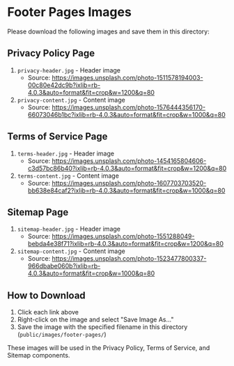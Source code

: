 # Footer Pages Images

Please download the following images and save them in this directory:

## Privacy Policy Page
1. `privacy-header.jpg` - Header image
   - Source: https://images.unsplash.com/photo-1511578194003-00c80e42dc9b?ixlib=rb-4.0.3&auto=format&fit=crop&w=1200&q=80
2. `privacy-content.jpg` - Content image
   - Source: https://images.unsplash.com/photo-1576444356170-66073046b1bc?ixlib=rb-4.0.3&auto=format&fit=crop&w=1000&q=80

## Terms of Service Page
1. `terms-header.jpg` - Header image
   - Source: https://images.unsplash.com/photo-1454165804606-c3d57bc86b40?ixlib=rb-4.0.3&auto=format&fit=crop&w=1200&q=80
2. `terms-content.jpg` - Content image
   - Source: https://images.unsplash.com/photo-1607703703520-bb638e84caf2?ixlib=rb-4.0.3&auto=format&fit=crop&w=1000&q=80

## Sitemap Page
1. `sitemap-header.jpg` - Header image
   - Source: https://images.unsplash.com/photo-1551288049-bebda4e38f71?ixlib=rb-4.0.3&auto=format&fit=crop&w=1200&q=80
2. `sitemap-content.jpg` - Content image
   - Source: https://images.unsplash.com/photo-1523477800337-966dbabe060b?ixlib=rb-4.0.3&auto=format&fit=crop&w=1000&q=80

## How to Download
1. Click each link above
2. Right-click on the image and select "Save Image As..."
3. Save the image with the specified filename in this directory
   (`public/images/footer-pages/`)

These images will be used in the Privacy Policy, Terms of Service, and Sitemap components. 